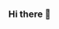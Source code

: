 ### Hi there 👋

<!--
**PawelPavo/PawelPavo** is a ✨ _special_ ✨ repository because its `README.md` (this file) appears on your GitHub profile.

Here are some ideas to get you started:

- Developed responsive web and mobile applications through the use of Typescript, Javascript, NodeJS, and backend using MySQL, Node.js with Express.js, and JWT.
- Built RESTful APIs to fetch backend data seamlessly communicating with frontend endpoints.
- Implemented React.js structuring for user authentication by utilizing BCrypt with Passport JS Strategies.
- Developed custom e-commerce solutions using Wix, which included building special functionality using HTML, SASS, and JavaScript.
- Developed back-end CRON operations for Heroku servers.
- Developed back-end random barcode generator (3 million uniques in under 30 seconds with 5% repeat rate) for a POS system that included generated CSV formatted     file for download.
-->
